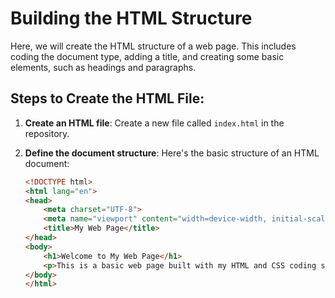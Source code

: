 # Building the HTML Structure

Here, we will create the HTML structure of a web page. This includes coding the document type, adding a title, and creating some basic elements, such as headings and paragraphs.

## Steps to Create the HTML File:
1. **Create an HTML file**:
   Create a new file called `index.html` in the repository.

2. **Define the document structure**:
   Here's the basic structure of an HTML document:

   ```html
   <!DOCTYPE html>
   <html lang="en">
   <head>
       <meta charset="UTF-8">
       <meta name="viewport" content="width=device-width, initial-scale=1.0">
       <title>My Web Page</title>
   </head>
   <body>
       <h1>Welcome to My Web Page</h1>
       <p>This is a basic web page built with my HTML and CSS coding skills.</p>
   </body>
   </html>
